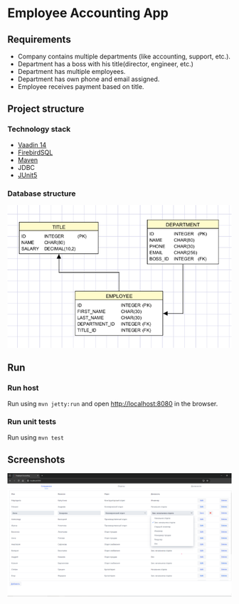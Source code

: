 # Employee Accounting App

## Requirements
- Company contains multiple departments (like accounting, support, etc.). 
- Department has a boss with his title(director, engineer, etc.)
- Department has multiple employees.
- Department has own phone and email assigned.
- Employee receives payment based on title.

## Project structure
### Technology stack
- [Vaadin 14](https://vaadin.com/)
- [FirebirdSQL](https://firebirdsql.org/)
- [Maven](https://maven.apache.org/)
- JDBC
- [JUnit5](https://junit.org/junit5/)

### Database structure
![img.png](screenshots/img.png)

## Run
### Run host
Run using `mvn jetty:run` and open [http://localhost:8080](http://localhost:8080) in the browser.

### Run unit tests
Run using `mvn test`

## Screenshots

![screenshot.png](src%2Fscreenshots%2Fscreenshot.png)